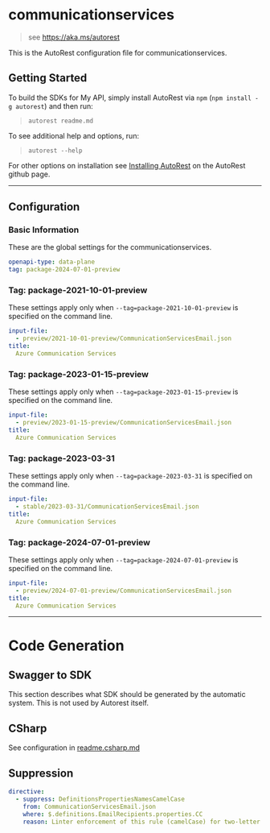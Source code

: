 # communicationservices

> see https://aka.ms/autorest

This is the AutoRest configuration file for communicationservices.

## Getting Started

To build the SDKs for My API, simply install AutoRest via `npm` (`npm install -g autorest`) and then run:

> `autorest readme.md`

To see additional help and options, run:

> `autorest --help`

For other options on installation see [Installing AutoRest](https://aka.ms/autorest/install) on the AutoRest github page.

---

## Configuration

### Basic Information

These are the global settings for the communicationservices.

```yaml
openapi-type: data-plane
tag: package-2024-07-01-preview
```

### Tag: package-2021-10-01-preview

These settings apply only when `--tag=package-2021-10-01-preview` is specified on the command line.

```yaml $(tag) == 'package-2021-10-01-preview'
input-file:
  - preview/2021-10-01-preview/CommunicationServicesEmail.json
title:
  Azure Communication Services
```

### Tag: package-2023-01-15-preview

These settings apply only when `--tag=package-2023-01-15-preview` is specified on the command line.

```yaml $(tag) == 'package-2023-01-15-preview'
input-file:
  - preview/2023-01-15-preview/CommunicationServicesEmail.json
title:
  Azure Communication Services
```

### Tag: package-2023-03-31

These settings apply only when `--tag=package-2023-03-31` is specified on the command line.

```yaml $(tag) == 'package-2023-03-31'
input-file:
  - stable/2023-03-31/CommunicationServicesEmail.json
title:
  Azure Communication Services
```

### Tag: package-2024-07-01-preview

These settings apply only when `--tag=package-2024-07-01-preview` is specified on the command line.

```yaml $(tag) == 'package-2024-07-01-preview'
input-file:
  - preview/2024-07-01-preview/CommunicationServicesEmail.json
title:
  Azure Communication Services
```

---

# Code Generation

## Swagger to SDK

This section describes what SDK should be generated by the automatic system.
This is not used by Autorest itself.

## CSharp

See configuration in [readme.csharp.md](./readme.csharp.md)

## Suppression

``` yaml
directive:
  - suppress: DefinitionsPropertiesNamesCamelCase
    from: CommunicationServicesEmail.json
    where: $.definitions.EmailRecipients.properties.CC
    reason: Linter enforcement of this rule (camelCase) for two-letter acronyms conflicts with the description in the rule (all capitalized).
```
